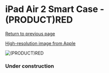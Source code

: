 # iPad Air 2 Smart Case - (PRODUCT)RED

[Return to previous page](/ipad_air)

[High-resolution image from Apple](https://store.storeimages.cdn-apple.com/8756/as-images.apple.com/is/MGTW2?wid=4500&hei=4500&fmt=png)

<div style="width: 384px"><img src="/everyphone/MGTW2.png" alt="(PRODUCT)RED"></div>

### Under construction
